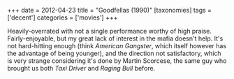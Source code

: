 +++
date = 2012-04-23
title = "Goodfellas (1990)"
[taxonomies]
tags = ['decent']
categories = ['movies']
+++

Heavily-overrated with not a single performance worthy of high praise.
Fairly-enjoyable, but my great lack of interest in the mafia doesn't
help. It's not hard-hitting enough (think *American Gangster*, which
itself however has the advantage of being younger), and the direction
not satisfactory, which is very strange considering it's done by Martin
Scorcese, the same guy who brought us both *Taxi Driver* and *Raging
Bull* before.
